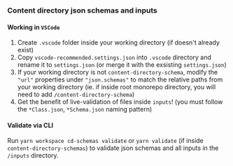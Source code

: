 ### Content directory json schemas and inputs

#### Working in `VSCode`
1. Create `.vscode` folder inside your working directory (if doesn't already exist)
1. Copy `vscode-recommended.settings.json` into `.vscode` directory and rename it to `settings.json` (or merge it with the exsisting `settings.json`)
1. If your working directory is not `content-directory-schema`, modify the `"url"` properties under `"json.schemas"` to match the relative paths from your working directory (ie. if inside root monorepo directory, you will need to add `/content-directory-schema`)
1. Get the benefit of live-validation of files inside `inputs`! (you must follow the `*Class.json`, `*Schema.json` naming pattern)

#### Validate via CLI
Run `yarn workspace cd-schemas validate` or `yarn validate` (if inside `content-directory-schemas`) to validate json schemas and all inputs in the `/inputs` directory.

